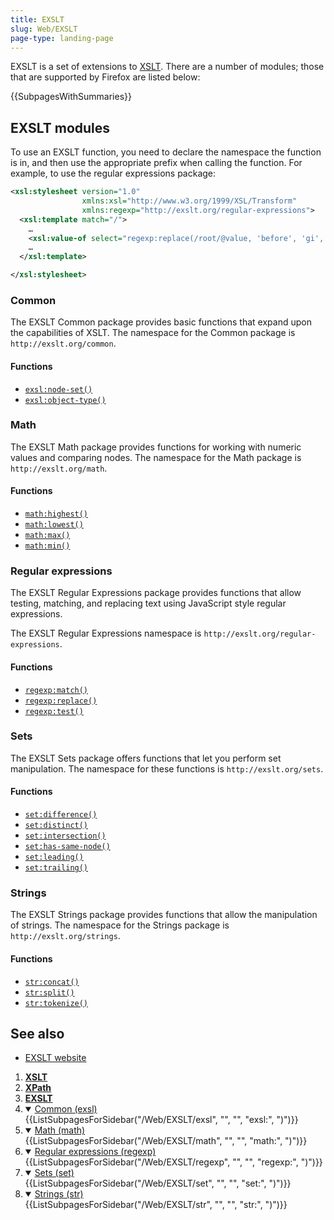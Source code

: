 ```yaml
---
title: EXSLT
slug: Web/EXSLT
page-type: landing-page
---
```


EXSLT is a set of extensions to [XSLT](/Web/XSLT). There are a number of modules; those that are supported by Firefox are listed below:

{{SubpagesWithSummaries}}

## EXSLT modules

To use an EXSLT function, you need to declare the namespace the function is in, and then use the appropriate prefix when calling the function. For example, to use the regular expressions package:

```xml
<xsl:stylesheet version="1.0"
                xmlns:xsl="http://www.w3.org/1999/XSL/Transform"
                xmlns:regexp="http://exslt.org/regular-expressions">
  <xsl:template match="/">
    …
    <xsl:value-of select="regexp:replace(/root/@value, 'before', 'gi', 'AFTER')"/>
    …
  </xsl:template>

</xsl:stylesheet>
```

### Common

The EXSLT Common package provides basic functions that expand upon the capabilities of XSLT. The namespace for the Common package is `http://exslt.org/common`.

#### Functions

- [`exsl:node-set()`](/Web/EXSLT/exsl/node-set)
- [`exsl:object-type()`](/Web/EXSLT/exsl/object-type)

### Math

The EXSLT Math package provides functions for working with numeric values and comparing nodes. The namespace for the Math package is `http://exslt.org/math`.

#### Functions

- [`math:highest()`](/Web/EXSLT/math/highest)
- [`math:lowest()`](/Web/EXSLT/math/lowest)
- [`math:max()`](/Web/EXSLT/math/max)
- [`math:min()`](/Web/EXSLT/math/min)

### Regular expressions

The EXSLT Regular Expressions package provides functions that allow testing, matching, and replacing text using JavaScript style regular expressions.

The EXSLT Regular Expressions namespace is `http://exslt.org/regular-expressions`.

#### Functions

- [`regexp:match()`](/Web/EXSLT/regexp/match)
- [`regexp:replace()`](/Web/EXSLT/regexp/replace)
- [`regexp:test()`](/Web/EXSLT/regexp/test)

### Sets

The EXSLT Sets package offers functions that let you perform set manipulation. The namespace for these functions is `http://exslt.org/sets`.

#### Functions

- [`set:difference()`](/Web/EXSLT/set/difference)
- [`set:distinct()`](/Web/EXSLT/set/distinct)
- [`set:intersection()`](/Web/EXSLT/set/intersection)
- [`set:has-same-node()`](/Web/EXSLT/set/has-same-node)
- [`set:leading()`](/Web/EXSLT/set/leading)
- [`set:trailing()`](/Web/EXSLT/set/trailing)

### Strings

The EXSLT Strings package provides functions that allow the manipulation of strings. The namespace for the Strings package is `http://exslt.org/strings`.

#### Functions

- [`str:concat()`](/Web/EXSLT/str/concat)
- [`str:split()`](/Web/EXSLT/str/split)
- [`str:tokenize()`](/Web/EXSLT/str/tokenize)

## See also

- [EXSLT website](https://exslt.github.io/)

<section id="Quick_links">
  <ol>
    <li><strong><a href="/Web/XSLT">XSLT</a></strong></li>
    <li><strong><a href="/Web/XPath">XPath</a></strong></li>
    <li><strong><a href="/Web/EXSLT">EXSLT</a></strong></li>
    <li class="toggle">
      <details open>
        <summary><a href="/Web/EXSLT/exsl">Common (exsl)</a></summary>
        {{ListSubpagesForSidebar("/Web/EXSLT/exsl", "", "", "exsl:", ")")}}
      </details>
    </li>
    <li class="toggle">
      <details open>
        <summary><a href="/Web/EXSLT/math">Math (math)</a></summary>
        {{ListSubpagesForSidebar("/Web/EXSLT/math", "", "", "math:", ")")}}
      </details>
    </li>
    <li class="toggle">
      <details open>
        <summary><a href="/Web/EXSLT/regexp">Regular expressions (regexp)</a></summary>
        {{ListSubpagesForSidebar("/Web/EXSLT/regexp", "", "", "regexp:", ")")}}
      </details>
    </li>
    <li class="toggle">
      <details open>
        <summary><a href="/Web/EXSLT/set">Sets (set)</a></summary>
        {{ListSubpagesForSidebar("/Web/EXSLT/set", "", "", "set:", ")")}}
      </details>
    </li>
    <li class="toggle">
      <details open>
        <summary><a href="/Web/EXSLT/str">Strings (str)</a></summary>
        {{ListSubpagesForSidebar("/Web/EXSLT/str", "", "", "str:", ")")}}
      </details>
    </li>
  </ol>
</section>
